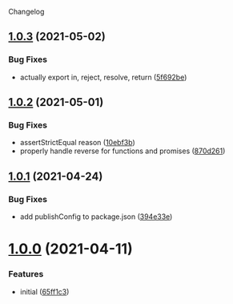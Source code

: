 Changelog

## [1.0.3](https://github.com/Colonise/Assert/compare/v1.0.2...v1.0.3) (2021-05-02)


### Bug Fixes

* actually export in, reject, resolve, return ([5f692be](https://github.com/Colonise/Assert/commit/5f692bee2f404df054a13b75b29b594e088c7df3))

## [1.0.2](https://github.com/Colonise/Assert/compare/v1.0.1...v1.0.2) (2021-05-01)


### Bug Fixes

* assertStrictEqual reason ([10ebf3b](https://github.com/Colonise/Assert/commit/10ebf3b914bfae36434db47de274133ff693e444))
* properly handle reverse for functions and promises ([870d261](https://github.com/Colonise/Assert/commit/870d261e719f55609a26861cdbe884a04e0bb1d5))

## [1.0.1](https://github.com/Colonise/Assert/compare/v1.0.0...v1.0.1) (2021-04-24)


### Bug Fixes

* add publishConfig to package.json ([394e33e](https://github.com/Colonise/Assert/commit/394e33e6a6eabd19fa6b01b615edcab28254f076))

# [1.0.0](https://github.com/Colonise/Assert/compare/...v1.0.0) (2021-04-11)


### Features

* initial ([65ff1c3](https://github.com/Colonise/Assert/commit/65ff1c353cf9a904258fee47b34f005cf9d37be3))
